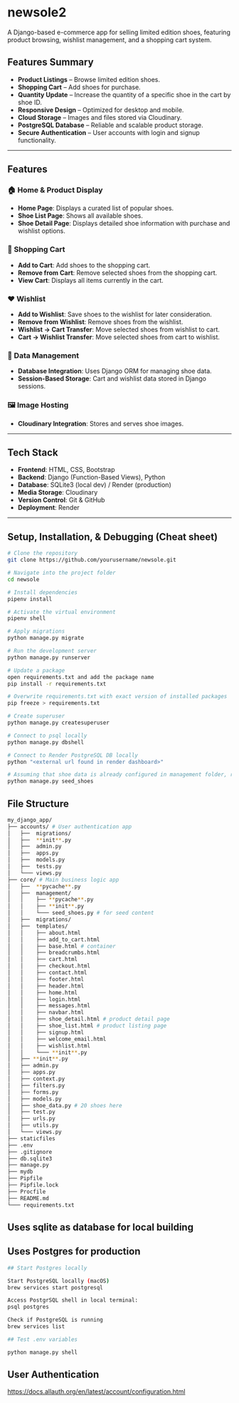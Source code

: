 # newsole2

A Django-based e-commerce app for selling limited edition shoes, featuring product browsing, wishlist management, and a shopping cart system.

## Features Summary

- **Product Listings** – Browse limited edition shoes.
- **Shopping Cart** – Add shoes for purchase.
- **Quantity Update** – Increase the quantity of a specific shoe in the cart by shoe ID.
- **Responsive Design** – Optimized for desktop and mobile.
- **Cloud Storage** – Images and files stored via Cloudinary.
- **PostgreSQL Database** – Reliable and scalable product storage.
- **Secure Authentication** – User accounts with login and signup functionality.

---

## Features

### 🏠 Home & Product Display

- **Home Page**: Displays a curated list of popular shoes.
- **Shoe List Page**: Shows all available shoes.
- **Shoe Detail Page**: Displays detailed shoe information with purchase and wishlist options.

### 🛒 Shopping Cart

- **Add to Cart**: Add shoes to the shopping cart.
- **Remove from Cart**: Remove selected shoes from the shopping cart.
- **View Cart**: Displays all items currently in the cart.

### ❤️ Wishlist

- **Add to Wishlist**: Save shoes to the wishlist for later consideration.
- **Remove from Wishlist**: Remove shoes from the wishlist.
- **Wishlist → Cart Transfer**: Move selected shoes from wishlist to cart.
- **Cart → Wishlist Transfer**: Move selected shoes from cart to wishlist.

### 📂 Data Management

- **Database Integration**: Uses Django ORM for managing shoe data.
- **Session-Based Storage**: Cart and wishlist data stored in Django sessions.

### 🖼 Image Hosting

- **Cloudinary Integration**: Stores and serves shoe images.

---

## Tech Stack

- **Frontend**: HTML, CSS, Bootstrap
- **Backend**: Django (Function-Based Views), Python
- **Database**: SQLite3 (local dev) / Render (production)
- **Media Storage**: Cloudinary
- **Version Control**: Git & GitHub
- **Deployment**: Render

---

## Setup, Installation, & Debugging (Cheat sheet)

```bash
# Clone the repository
git clone https://github.com/yourusername/newsole.git

# Navigate into the project folder
cd newsole

# Install dependencies
pipenv install

# Activate the virtual environment
pipenv shell

# Apply migrations
python manage.py migrate

# Run the development server
python manage.py runserver

# Update a package
open requirements.txt and add the package name
pip install -r requirements.txt

# Overwrite requirements.txt with exact version of installed packages
pip freeze > requirements.txt

# Create superuser
python manage.py createsuperuser

# Connect to psql locally
python manage.py dbshell

# Connect to Render PostgreSQL DB locally
python "<external url found in render dashboard>"

# Assuming that shoe data is already configured in management folder, run this coded to seed shoe data
python manage.py seed_shoes

```

## File Structure

```bash
my_django_app/
├── accounts/ # User authentication app
│   ├──  migrations/
│   ├──  **init**.py
│   ├──  admin.py
│   ├──  apps.py
│   ├──  models.py
│   ├──  tests.py
│   └─── views.py
├── core/ # Main business logic app
│   ├──  **pycache**.py
│   ├──  management/
│   │    ├── **pycache**.py
│   │    ├── **init**.py
│   │    └─── seed_shoes.py # for seed content
│   ├──  migrations/
│   ├──  templates/
│   │    ├── about.html
│   │    ├── add_to_cart.html
│   │    ├── base.html # container
│   │    ├── breadcrumbs.html
│   │    ├── cart.html
│   │    ├── checkout.html
│   │    ├── contact.html
│   │    ├── footer.html
│   │    ├── header.html
│   │    ├── home.html
│   │    ├── login.html
│   │    ├── messages.html
│   │    ├── navbar.html
│   │    ├── shoe_detail.html # product detail page
│   │    ├── shoe_list.html # product listing page
│   │    ├── signup.html
│   │    ├── welcome_email.html
│   │    ├── wishlist.html
│   │    └─── **init**.py
│   ├── **init**.py
│   ├── admin.py
│   ├── apps.py
│   ├── context.py
│   ├── filters.py
│   ├── forms.py
│   ├── models.py
│   ├── shoe_data.py # 20 shoes here
│   ├── test.py
│   ├── urls.py
│   ├── utils.py
│   └─── views.py
├── staticfiles
├── .env
├── .gitignore
├── db.sqlite3
├── manage.py
├── mydb
├── Pipfile
├── Pipfile.lock
├── Procfile
├── README.md
└─── requirements.txt

```

## Uses sqlite as database for local building

## Uses Postgres for production

```bash
## Start Postgres locally

Start PostgreSQL locally (macOS)
brew services start postgresql

Access PostgrSQL shell in local terminal:
psql postgres

Check if PostgreSQL is running
brew services list

## Test .env variables

python manage.py shell

```

## User Authentication

https://docs.allauth.org/en/latest/account/configuration.html
